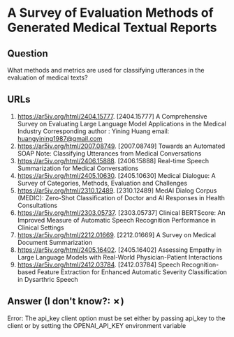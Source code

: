 # A Survey of Evaluation Methods of Generated Medical Textual Reports

## Question

What methods and metrics are used for classifying utterances in the evaluation of medical texts?

## URLs

1. https://ar5iv.org/html/2404.15777. [2404.15777] A Comprehensive Survey on Evaluating Large Language Model Applications in the Medical Industry Corresponding author : Yining Huang email: huangyining1987@gmail.com
2. https://ar5iv.org/html/2007.08749. [2007.08749] Towards an Automated SOAP Note: Classifying Utterances from Medical Conversations
3. https://ar5iv.org/html/2406.15888. [2406.15888] Real-time Speech Summarization for Medical Conversations
4. https://ar5iv.org/html/2405.10630. [2405.10630] Medical Dialogue: A Survey of Categories, Methods, Evaluation and Challenges
5. https://ar5iv.org/html/2310.12489. [2310.12489] MedAI Dialog Corpus (MEDIC): Zero-Shot Classification of Doctor and AI Responses in Health Consultations
6. https://ar5iv.org/html/2303.05737. [2303.05737] Clinical BERTScore: An Improved Measure of Automatic Speech Recognition Performance in Clinical Settings
7. https://ar5iv.org/html/2212.01669. [2212.01669] A Survey on Medical Document Summarization
8. https://ar5iv.org/html/2405.16402. [2405.16402] Assessing Empathy in Large Language Models with Real-World Physician-Patient Interactions
9. https://ar5iv.org/html/2412.03784. [2412.03784] Speech Recognition-based Feature Extraction for Enhanced Automatic Severity Classification in Dysarthric Speech

## Answer (I don't know?: ✗)

Error: The api_key client option must be set either by passing api_key to the client or by setting the OPENAI_API_KEY environment variable